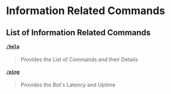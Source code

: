 # Information Related Commands

## List of Information Related Commands

#### [`/help`](help.md)

> Provides the List of Commands and their Details

#### [`/ping`](ping.md)

> Provides the Bot's Latency and Uptime
